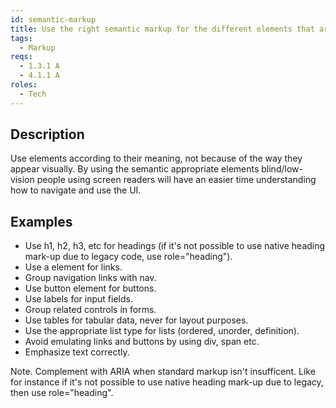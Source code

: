 ```yaml
---
id: semantic-markup
title: Use the right semantic markup for the different elements that are used
tags:
  - Markup
reqs:
  - 1.3.1 A
  - 4.1.1 A
roles:
  - Tech
---
```


## Description

Use elements according to their meaning, not because of the way they appear visually. By using the semantic appropriate elements blind/low-vision people using screen readers will have an easier time understanding how to navigate and use the UI.

## Examples

- Use h1, h2, h3, etc for headings (if it's not possible to use native heading mark-up due to legacy code, use role="heading").
- Use a element for links.
- Group navigation links with nav.
- Use button element for buttons.
- Use labels for input fields.
- Group related controls in forms.
- Use tables for tabular data, never for layout purposes.
- Use the appropriate list type for lists (ordered, unorder, definition).
- Avoid emulating links and buttons by using div, span etc.
- Emphasize text correctly.

Note. Complement with ARIA when standard markup isn't insufficent. Like for instance if it's not possible to use native heading mark-up due to legacy, then use role="heading".
